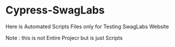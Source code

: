 # Cypress-SwagLabs
Here is Automated Scripts Files only for Testing SwagLabs Website 

Note : this is not Entire Projecr but is just Scripts
